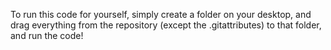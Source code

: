 To run this code for yourself, simply create a folder on your desktop, and drag everything 
from the repository (except the .gitattributes) to that folder, and run the code!
